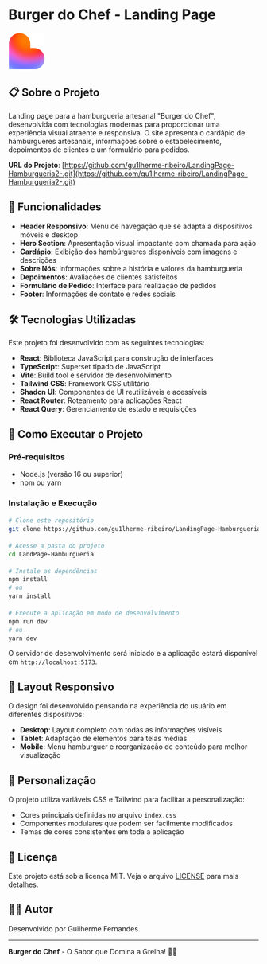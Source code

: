# Burger do Chef - Landing Page

![Burger do Chef Logo](./public/favicon.ico)

## 📋 Sobre o Projeto

Landing page para a hamburgueria artesanal "Burger do Chef", desenvolvida com tecnologias modernas para proporcionar uma experiência visual atraente e responsiva. O site apresenta o cardápio de hambúrgueres artesanais, informações sobre o estabelecimento, depoimentos de clientes e um formulário para pedidos.

**URL do Projeto**: [https://github.com/gu1lherme-ribeiro/LandingPage-Hamburgueria2-.git](https://github.com/gu1lherme-ribeiro/LandingPage-Hamburgueria2-.git)

## 🍔 Funcionalidades

- **Header Responsivo**: Menu de navegação que se adapta a dispositivos móveis e desktop
- **Hero Section**: Apresentação visual impactante com chamada para ação
- **Cardápio**: Exibição dos hambúrgueres disponíveis com imagens e descrições
- **Sobre Nós**: Informações sobre a história e valores da hamburgueria
- **Depoimentos**: Avaliações de clientes satisfeitos
- **Formulário de Pedido**: Interface para realização de pedidos
- **Footer**: Informações de contato e redes sociais

## 🛠️ Tecnologias Utilizadas

Este projeto foi desenvolvido com as seguintes tecnologias:

- **React**: Biblioteca JavaScript para construção de interfaces
- **TypeScript**: Superset tipado de JavaScript
- **Vite**: Build tool e servidor de desenvolvimento
- **Tailwind CSS**: Framework CSS utilitário
- **Shadcn UI**: Componentes de UI reutilizáveis e acessíveis
- **React Router**: Roteamento para aplicações React
- **React Query**: Gerenciamento de estado e requisições

## 🚀 Como Executar o Projeto

### Pré-requisitos

- Node.js (versão 16 ou superior)
- npm ou yarn

### Instalação e Execução

```bash
# Clone este repositório
git clone https://github.com/gu1lherme-ribeiro/LandingPage-Hamburgueria2-.git

# Acesse a pasta do projeto
cd LandPage-Hamburgueria

# Instale as dependências
npm install
# ou
yarn install

# Execute a aplicação em modo de desenvolvimento
npm run dev
# ou
yarn dev
```

O servidor de desenvolvimento será iniciado e a aplicação estará disponível em `http://localhost:5173`.

## 📱 Layout Responsivo

O design foi desenvolvido pensando na experiência do usuário em diferentes dispositivos:

- **Desktop**: Layout completo com todas as informações visíveis
- **Tablet**: Adaptação de elementos para telas médias
- **Mobile**: Menu hamburguer e reorganização de conteúdo para melhor visualização

## 🎨 Personalização

O projeto utiliza variáveis CSS e Tailwind para facilitar a personalização:

- Cores principais definidas no arquivo `index.css`
- Componentes modulares que podem ser facilmente modificados
- Temas de cores consistentes em toda a aplicação

## 📝 Licença

Este projeto está sob a licença MIT. Veja o arquivo [LICENSE](LICENSE) para mais detalhes.

## 👨‍💻 Autor

Desenvolvido por Guilherme Fernandes.

---

**Burger do Chef** - O Sabor que Domina a Grelha! 🍔🔥

